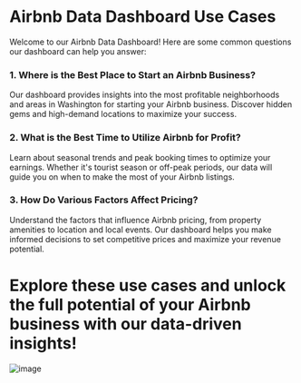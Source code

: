 #  Airbnb Data Dashboard Use Cases

Welcome to our Airbnb Data Dashboard! Here are some common questions our dashboard can help you answer:

### 1. Where is the Best Place to Start an Airbnb Business?
Our dashboard provides insights into the most profitable neighborhoods and areas in Washington for starting your Airbnb business. Discover hidden gems and high-demand locations to maximize your success.

### 2. What is the Best Time to Utilize Airbnb for Profit?
Learn about seasonal trends and peak booking times to optimize your earnings. Whether it's tourist season or off-peak periods, our data will guide you on when to make the most of your Airbnb listings.

### 3. How Do Various Factors Affect Pricing?
Understand the factors that influence Airbnb pricing, from property amenities to location and local events. Our dashboard helps you make informed decisions to set competitive prices and maximize your revenue potential.

# Explore these use cases and unlock the full potential of your Airbnb business with our data-driven insights!

![image](https://github.com/Omar7220/Airbnb-data-Visualization-using-Tableau/assets/91997061/339a116f-07fe-4b77-9897-3fc97223a556)
